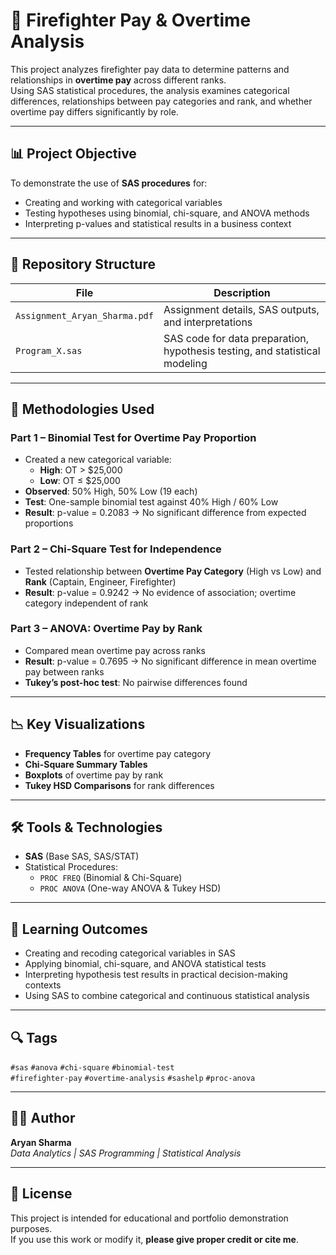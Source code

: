 # 🚒 Firefighter Pay & Overtime Analysis

This project analyzes firefighter pay data to determine patterns and relationships in **overtime pay** across different ranks.  
Using SAS statistical procedures, the analysis examines categorical differences, relationships between pay categories and rank, and whether overtime pay differs significantly by role.

---

## 📊 Project Objective

To demonstrate the use of **SAS procedures** for:
- Creating and working with categorical variables
- Testing hypotheses using binomial, chi-square, and ANOVA methods
- Interpreting p-values and statistical results in a business context

---

## 📁 Repository Structure

| File | Description |
|------|-------------|
| `Assignment_Aryan_Sharma.pdf` | Assignment details, SAS outputs, and interpretations |
| `Program_X.sas` | SAS code for data preparation, hypothesis testing, and statistical modeling |

---

## 🚀 Methodologies Used

### **Part 1 – Binomial Test for Overtime Pay Proportion**
- Created a new categorical variable:  
  - **High**: OT > $25,000  
  - **Low**: OT ≤ $25,000
- **Observed**: 50% High, 50% Low (19 each)
- **Test**: One-sample binomial test against 40% High / 60% Low
- **Result**: p-value = 0.2083 → No significant difference from expected proportions

### **Part 2 – Chi-Square Test for Independence**
- Tested relationship between **Overtime Pay Category** (High vs Low) and **Rank** (Captain, Engineer, Firefighter)
- **Result**: p-value = 0.9242 → No evidence of association; overtime category independent of rank

### **Part 3 – ANOVA: Overtime Pay by Rank**
- Compared mean overtime pay across ranks
- **Result**: p-value = 0.7695 → No significant difference in mean overtime pay between ranks
- **Tukey’s post-hoc test**: No pairwise differences found

---

## 📉 Key Visualizations

- **Frequency Tables** for overtime pay category
- **Chi-Square Summary Tables**
- **Boxplots** of overtime pay by rank
- **Tukey HSD Comparisons** for rank differences

---

## 🛠 Tools & Technologies

- **SAS** (Base SAS, SAS/STAT)
- Statistical Procedures:
  - `PROC FREQ` (Binomial & Chi-Square)
  - `PROC ANOVA` (One-way ANOVA & Tukey HSD)

---

## 🎯 Learning Outcomes

- Creating and recoding categorical variables in SAS
- Applying binomial, chi-square, and ANOVA statistical tests
- Interpreting hypothesis test results in practical decision-making contexts
- Using SAS to combine categorical and continuous statistical analysis

---

## 🔍 Tags

`#sas` `#anova` `#chi-square` `#binomial-test`  
`#firefighter-pay` `#overtime-analysis` `#sashelp` `#proc-anova`

---

## 👨‍💻 Author

**Aryan Sharma**  
*Data Analytics | SAS Programming | Statistical Analysis*

---

## 📜 License

This project is intended for educational and portfolio demonstration purposes.  
If you use this work or modify it, **please give proper credit or cite me**.
